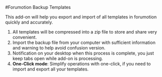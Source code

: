 #Forumotion Backup Templates

This add-on will help you export and import of all templates in forumotion quickly and accurately.

1. All templates will be compressed into a zip file to store and share very convenient.
1. Import the backup file from your computer with sufficient information and warning to help avoid confusion version.
1. Notification on your desktop when this process is complete, you just keep tabs open while add-on is processing.
1. **One-Click mode**: Simplify operations with one-click, if you need to import and export all your templates.